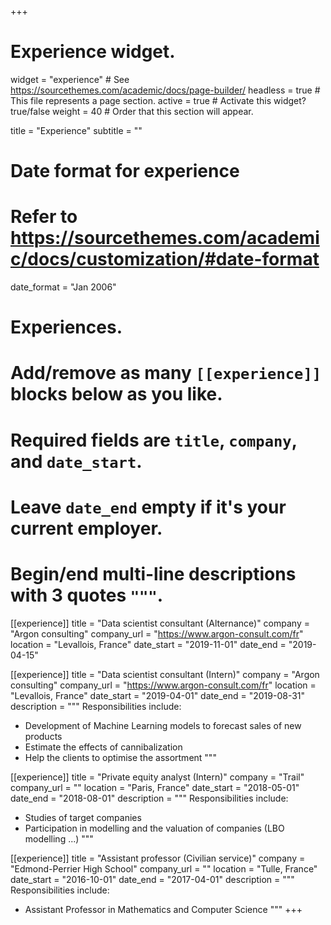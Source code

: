 +++
# Experience widget.
widget = "experience"  # See https://sourcethemes.com/academic/docs/page-builder/
headless = true  # This file represents a page section.
active = true  # Activate this widget? true/false
weight = 40  # Order that this section will appear.

title = "Experience"
subtitle = ""

# Date format for experience
#   Refer to https://sourcethemes.com/academic/docs/customization/#date-format
date_format = "Jan 2006"

# Experiences.
#   Add/remove as many `[[experience]]` blocks below as you like.
#   Required fields are `title`, `company`, and `date_start`.
#   Leave `date_end` empty if it's your current employer.
#   Begin/end multi-line descriptions with 3 quotes `"""`.

[[experience]]
  title = "Data scientist consultant (Alternance)"
  company = "Argon consulting"
  company_url = "https://www.argon-consult.com/fr"
  location = "Levallois, France"
  date_start = "2019-11-01"
  date_end = "2019-04-15"


[[experience]]
  title = "Data scientist consultant (Intern)"
  company = "Argon consulting"
  company_url = "https://www.argon-consult.com/fr"
  location = "Levallois, France"
  date_start = "2019-04-01"
  date_end = "2019-08-31"
  description = """
  Responsibilities include:
  
  * Development of Machine Learning models to forecast sales of new products
  * Estimate the effects of cannibalization
  * Help the clients to optimise the assortment
  """

[[experience]]
  title = "Private equity analyst (Intern)"
  company = "Trail"
  company_url = ""
  location = "Paris, France"
  date_start = "2018-05-01"
  date_end = "2018-08-01"
  description = """
  Responsibilities include:
  
  * Studies of target companies
  * Participation in modelling and the valuation of companies (LBO modelling ...)
  """

[[experience]]
  title = "Assistant professor (Civilian service)"
  company = "Edmond-Perrier High School"
  company_url = ""
  location = "Tulle, France"
  date_start = "2016-10-01"
  date_end = "2017-04-01"
  description = """
  Responsibilities include:
  
  * Assistant Professor in Mathematics and Computer Science
   """
+++
